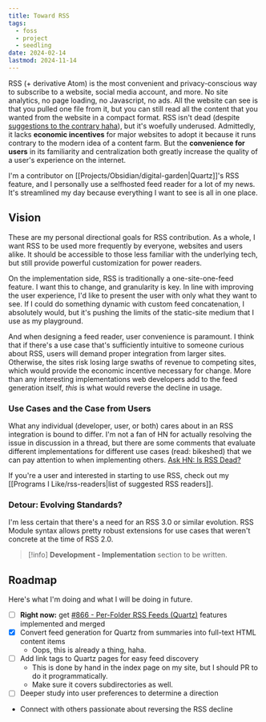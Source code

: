 ```yaml
---
title: Toward RSS
tags:
  - foss
  - project
  - seedling
date: 2024-02-14
lastmod: 2024-11-14
---
```

RSS (+ derivative Atom) is the most convenient and privacy-conscious way to subscribe to a website, social media account, and more. No site analytics, no page loading, no Javascript, no ads. All the website can see is that you pulled one file from it, but you can still read all the content that you wanted from the website in a compact format. RSS isn't dead (despite [suggestions to the contrary haha](https://rss-is-dead.lol)), but it's woefully underused. Admittedly, it lacks **economic incentives** for major websites to adopt it because it runs contrary to the modern idea of a content farm. But the **convenience for users** in its familiarity and centralization both greatly increase the quality of a user's experience on the internet. 

I'm a contributor on [[Projects/Obsidian/digital-garden|Quartz]]'s RSS feature, and I personally use a selfhosted feed reader for a lot of my news. It's streamlined my day because everything I want to see is all in one place.
## Vision
These are my personal directional goals for RSS contribution. As a whole, I want RSS to be used more frequently by everyone, websites and users alike. It should be accessible to those less familiar with the underlying tech, but still provide powerful customization for power readers.

On the implementation side, RSS is traditionally a one-site-one-feed feature. I want this to change, and granularity is key. In line with improving the user experience, I'd like to present the user with only what they want to see. If I could do something dynamic with custom feed concatenation, I absolutely would, but it's pushing the limits of the static-site medium that I use as my playground.

And when designing a feed reader, user convenience is paramount. I think that if there's a use case that's sufficiently intuitive to someone curious about RSS, users will demand proper integration from larger sites. Otherwise, the sites risk losing large swaths of revenue to competing sites, which would provide the economic incentive necessary for change. More than any interesting implementations web developers add to the feed generation itself, *this* is what would reverse the decline in usage.
### Use Cases and the Case from Users
What any individual (developer, user, or both) cares about in an RSS integration is bound to differ. I'm not a fan of HN for actually resolving the issue in discussion in a thread, but there are some comments that evaluate different implementations for different use cases (read: bikeshed) that we can pay attention to when implementing others. [Ask HN: Is RSS Dead?](https://news.ycombinator.com/item?id=22497184)

If you're a user and interested in starting to use RSS, check out my [[Programs I Like/rss-readers|list of suggested RSS readers]].
### Detour: Evolving Standards?
I'm less certain that there's a need for an RSS 3.0 or similar evolution. RSS Module syntax allows pretty robust extensions for use cases that weren't concrete at the time of RSS 2.0. 

> [!info]
> **Development - Implementation** section to be written.

## Roadmap
Here's what I'm doing and what I will be doing in future.
- [ ] **Right now:** get [#866 - Per-Folder RSS Feeds (Quartz)](https://github.com/jackyzha0/quartz/pull/866) features implemented and merged
- [x] Convert feed generation for Quartz from summaries into full-text HTML content items
	- Oops, this is already a thing, haha.
- [ ] Add link tags to Quartz pages for easy feed discovery 
	- This is done by hand in the index page on my site, but I should PR to do it programmatically.
	- Make sure it covers subdirectories as well.
- [ ] Deeper study into user preferences to determine a direction
- Connect with others passionate about reversing the RSS decline